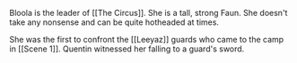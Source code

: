 Bloola is the leader of [[The Circus]]. 
She is a tall, strong Faun. She doesn't take any nonsense and can be quite hotheaded at times. 

She was the first to confront the [[Leeyaz]] guards who came to the camp in [[Scene 1]]. Quentin witnessed her falling to a guard's sword.